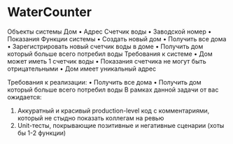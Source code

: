 # WaterCounter
 
 Объекты системы
Дом
•	Адрес
Счетчик воды
•	Заводской номер
•	Показания
Функции системы
•	Создать новый дом
•	Получить все дома
•	Зарегистрировать новый счетчик воды в доме
•	Получить дом который больше всего потребил воды
Требования к системе
•	Дом может иметь 1 счетчик воды
•	Показания счетчика не могут быть отрицательными
•	Дом имеет уникальный адрес

Требования к реализации:
•	Получить все дома
•	Получить дом который больше всего потребил воды
В рамках данной задачи от вас ожидается:
1) Аккуратный и красивый production-level код с комментариями, который не стыдно показать коллегам на ревью
2) Unit-тесты, покрывающие позитивные и негативные сценарии (хоты бы 1-2 функции)

